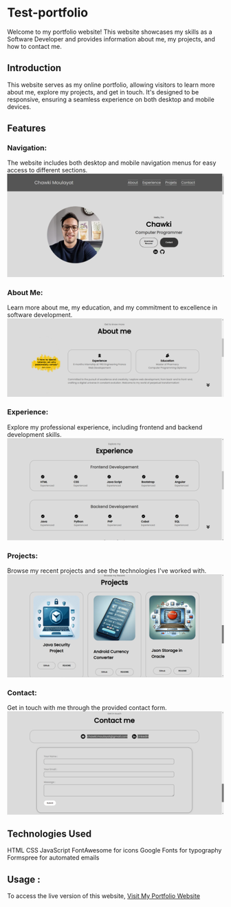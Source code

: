# Test-portfolio
Welcome to my portfolio website! This website showcases my skills as a Software Developer and provides information about me, my projects, and how to contact me.
## Introduction
This website serves as my online portfolio, allowing visitors to learn more about me, explore my projects, and get in touch. It's designed to be responsive, ensuring a seamless experience on both desktop and mobile devices.

## Features
### Navigation:
The website includes both desktop and mobile navigation menus for easy access to different sections.
![Screenshot of my project](/Assets/intro.png)
### About Me: 
Learn more about me, my education, and my commitment to excellence in software development.
![Screenshot of my project](/Assets/about.png)

### Experience: 
Explore my professional experience, including frontend and backend development skills.
![Screenshot of my project](/Assets/experience1.png)

### Projects: 
Browse my recent projects and see the technologies I've worked with.
![Screenshot of my project](/Assets/projects.png)

### Contact: 
Get in touch with me through the provided contact form.
![Screenshot of my project](/Assets/contact.png)
## Technologies Used
HTML
CSS
JavaScript
FontAwesome for icons
Google Fonts for typography
Formspree for automated emails
## Usage :
To access the live version of this website, [Visit My Portfolio Website](https://oopchawki.github.io/portfolio/)
